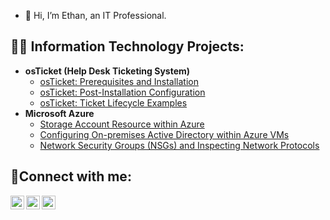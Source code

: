 - 👋 Hi, I’m Ethan, an IT Professional.

<h2>👨‍💻 Information Technology Projects:</h2>

- <b>osTicket (Help Desk Ticketing System)</b>
  - [osTicket: Prerequisites and Installation](https://github.com/EthanZSu/osticket-prereqs)
  - [osTicket: Post-Installation Configuration](https://github.com/EthanZSu/EthanZSu/post-install-config)
  - [osTicket: Ticket Lifecycle Examples](https://github.com/EthanZSu/EthanZSu/ticket-lifecycle)
- <b>Microsoft Azure</b>
  - [Storage Account Resource within Azure](https://github.com/EthanZSu/azure-storage-account)
  - [Configuring On-premises Active Directory within Azure VMs](https://github.com/EthanZSu/EthanZSu/configure-ad)
  - [Network Security Groups (NSGs) and Inspecting Network Protocols](https://github.com/EthanZSu/EthanZSu/azure-network-protocols)

<h2>🤳Connect with me:</h2>

[<img align="left" alt="Josh | Twitter" width="22px" src="https://cdn.jsdelivr.net/npm/simple-icons@v3/icons/twitter.svg" />][twitter]
[<img align="left" alt="Josh | LinkedIn" width="22px" src="https://cdn.jsdelivr.net/npm/simple-icons@v3/icons/linkedin.svg" />][linkedin]
[<img align="left" alt="Josh | Instagram" width="22px" src="https://cdn.jsdelivr.net/npm/simple-icons@v3/icons/instagram.svg" />][instagram]

[twitter]: https://twitter.com/Josh
[instagram]: https://www.instagram.com/Josh
[linkedin]: https://linkedin.com/in/Josh

<!---
EthanZSu/EthanZSu is a ✨ special ✨ repository because its `README.md` (this file) appears on your GitHub profile.
You can click the Preview link to take a look at your changes.
--->
